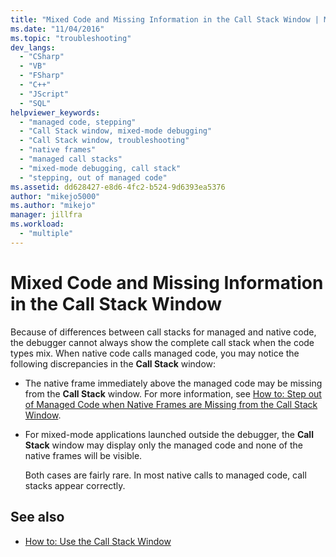 ```yaml
---
title: "Mixed Code and Missing Information in the Call Stack Window | Microsoft Docs"
ms.date: "11/04/2016"
ms.topic: "troubleshooting"
dev_langs:
  - "CSharp"
  - "VB"
  - "FSharp"
  - "C++"
  - "JScript"
  - "SQL"
helpviewer_keywords:
  - "managed code, stepping"
  - "Call Stack window, mixed-mode debugging"
  - "Call Stack window, troubleshooting"
  - "native frames"
  - "managed call stacks"
  - "mixed-mode debugging, call stack"
  - "stepping, out of managed code"
ms.assetid: dd628427-e8d6-4fc2-b524-9d6393ea5376
author: "mikejo5000"
ms.author: "mikejo"
manager: jillfra
ms.workload:
  - "multiple"
---
```

# Mixed Code and Missing Information in the Call Stack Window
Because of differences between call stacks for managed and native code, the debugger cannot always show the complete call stack when the code types mix. When native code calls managed code, you may notice the following discrepancies in the **Call Stack** window:

- The native frame immediately above the managed code may be missing from the **Call Stack** window. For more information, see [How to: Step out of Managed Code when Native Frames are Missing from the Call Stack Window](how-to-use-the-call-stack-window.md).

- For mixed-mode applications launched outside the debugger, the **Call Stack** window may display only the managed code and none of the native frames will be visible.

  Both cases are fairly rare. In most native calls to managed code, call stacks appear correctly.

## See also
- [How to: Use the Call Stack Window](../debugger/how-to-use-the-call-stack-window.md)